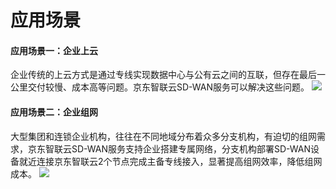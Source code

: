 # 应用场景
      
#### 应用场景一：企业上云
企业传统的上云方式是通过专线实现数据中心与公有云之间的互联，但存在最后一公里交付较慢、成本高等问题。京东智联云SD-WAN服务可以解决这些问题。
![](https://github.com/jdcloudcom/cn/blob/cn-SD-WAN/image/Hyper-Converged-IDC/SD-WAN/SD-WAN01.png)


#### 应用场景二：企业组网
大型集团和连锁企业机构，往往在不同地域分布着众多分支机构，有迫切的组网需求，京东智联云SD-WAN服务支持企业搭建专属网络，分支机构部署SD-WAN设备就近连接京东智联云2个节点完成主备专线接入，显著提高组网效率，降低组网成本。
![](https://github.com/jdcloudcom/cn/blob/cn-SD-WAN/image/Hyper-Converged-IDC/SD-WAN/SD-WAN02.png)
